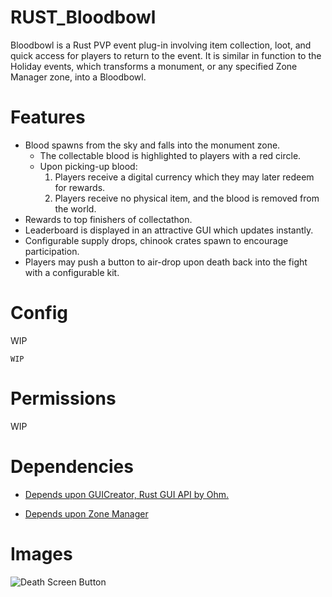 # RUST_Bloodbowl




Bloodbowl is a Rust PVP event plug-in involving item collection, loot, and quick access for players to return to the event. It is similar in function to the Holiday events, which transforms a monument, or any specified Zone Manager zone, into a Bloodbowl. 

<h1>Features</h1>

* Blood spawns from the sky and falls into the monument zone.
  * The collectable blood is highlighted to players with a red circle.
  * Upon picking-up blood: 
    1. Players receive a digital currency which they may later redeem for rewards. 
    2. Players receive no physical item, and the blood is removed from the world.
* Rewards to top finishers of collectathon.
* Leaderboard is displayed in an attractive GUI which updates instantly.
* Configurable supply drops, chinook crates spawn to encourage participation.
* Players may push a button to air-drop upon death back into the fight with a configurable kit.

<h1>Config</h1>

WIP
````
WIP
````

<h1>Permissions</h1>

WIP

<h1>Dependencies</h1>

* [Depends upon GUICreator, Rust GUI API by Ohm.](https://github.com/kiloOhm/GUICreator)

* [Depends upon Zone Manager](https://umod.org/plugins/zone-manager)


<h1>Images</h1>

![Death Screen Button](https://cdn.discordapp.com/attachments/802169252651335680/846529518578696212/unknown.png)
